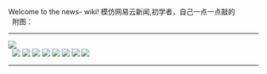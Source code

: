 Welcome to the news- wiki!
模仿网易云新闻,初学者，自己一点一点敲的 
</br> 
附图：
***

![](https://github.com/Zhengtianqi/news-/blob/master/IMG_0012.JPG)
</br> 
![](https://github.com/Zhengtianqi/news-/blob/master/IMG_0013.JPG)
![](https://github.com/Zhengtianqi/news-/blob/master/IMG_0014.JPG)
![](https://github.com/Zhengtianqi/news-/blob/master/IMG_0015.JPG)
![](https://github.com/Zhengtianqi/news-/blob/master/IMG_0016.JPG)
![](https://github.com/Zhengtianqi/news-/blob/master/IMG_0017.JPG)
![](https://github.com/Zhengtianqi/news-/blob/master/IMG_0018.JPG)
![](https://github.com/Zhengtianqi/news-/blob/master/IMG_0019.JPG)
![](https://github.com/Zhengtianqi/news-/blob/master/IMG_00120.JPG)

***
